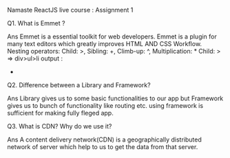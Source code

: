 Namaste ReactJS live course : Assignment 1


Q1. What is Emmet ?

Ans Emmet is a essential toolkit for web developers. Emmet is a plugin for many text editors which greatly improves HTML AND CSS Workflow.
	Nesting operators: Child: >, Sibling: +, Climb-up: ^,  Multiplication: *
	Child: >  => div>ul>li 
	output : 
	<div>
    	<ul>
       	 	<li></li>
    	</ul>
	</div>

Q2. Difference between a Library and Framework?

Ans Library gives us to some basic functionalities to our app but Framework gives us to bunch of functionality like routing etc. using framework is sufficient for making fully fleged app.

Q3. What is CDN? Why do we use it?

Ans A content delivery network(CDN) is a geographically distributed network of server which help to us to get the data from that server.
